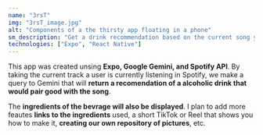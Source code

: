 ```yaml
---
name: "3rsT"
img: "3rsT_image.jpg"
alt: "Components of a the thirsty app floating in a phone"
sm_description: "Get a drink recommendation based on the current song you are lsitening in spotify."
technologies: ["Expo", "React Native"]
---
```


This app was created unsing **Expo, Google Gemini, and Spotify API**. By taking the current track a user is currently listening in Spotify, we make a query to Gemini that will **return a recomendation of a alcoholic drink that would pair good with the song**.

The **ingredients of the bevrage will also be displayed**. I plan to add more feautes **links to the ingredients** used, a short TikTok or Reel that shows you how to make it, **creating our own repository of pictures**, etc.
